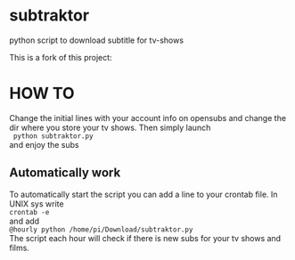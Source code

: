 subtraktor
==========

python script to download subtitle for tv-shows

This is a fork of this project:

HOW TO
======

Change the initial lines with your account info on opensubs and change the dir where you store your tv shows.
Then simply launch
<br>
<code> python subtraktor.py </code>
<br>
and enjoy the subs

Automatically work
------------------

To automatically start the script you can add a line to your crontab file. In UNIX sys write <br />
<code>crontab -e</code> <br />
and add <br />
<code>@hourly python /home/pi/Download/subtraktor.py</code> <br />
The script each hour will check if there is new subs for your tv shows and films.
